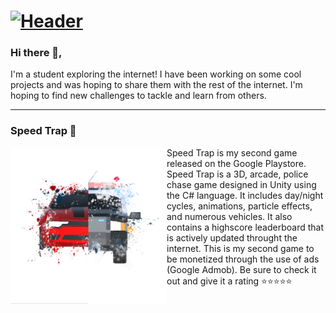 # [![Header](https://blog.newrelic.com/wp-content/uploads/good-programmer-banner-final.jpg)](https://blog.newrelic.com/wp-content/uploads/good-programmer-banner-final.jpg)
### Hi there 👋, 
<p>I'm a student exploring the internet! I have been working on some cool projects and was hoping to share them with the rest of the internet. I'm hoping to find new challenges to tackle and learn from others.</p>

___

### Speed Trap 🚗
<p> 
    <img width="250" align='Left' src="https://github.com/Raziz1/Raziz1/blob/main/icon/Logo 3.png? raw=true">

  Speed Trap is my second game released on the Google Playstore. Speed Trap is a 3D, arcade, police chase game designed in Unity using the C# language. It includes day/night cycles, animations, particle effects, and numerous vehicles. It also contains a highscore leaderboard that is actively updated throught the internet. This is my second game to be monetized through the use of ads (Google Admob). Be sure to check it out and give it a rating ⭐⭐⭐⭐⭐
  </p>

<!--
**Raziz1/Raziz1** is a ✨ _special_ ✨ repository because its `README.md` (this file) appears on your GitHub profile.

Here are some ideas to get you started:

- 🔭 I’m currently working on ...
- 🌱 I’m currently learning ...
- 👯 I’m looking to collaborate on ...
- 🤔 I’m looking for help with ...
- 💬 Ask me about ...
- 📫 How to reach me: ...
- 😄 Pronouns: ...
- ⚡ Fun fact: ...
-->
